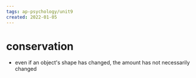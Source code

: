 ```yaml
---
tags: ap-psychology/unit9 
created: 2022-01-05
---
```


# conservation

- even if an object's shape has changed, the amount has not necessarily changed 
